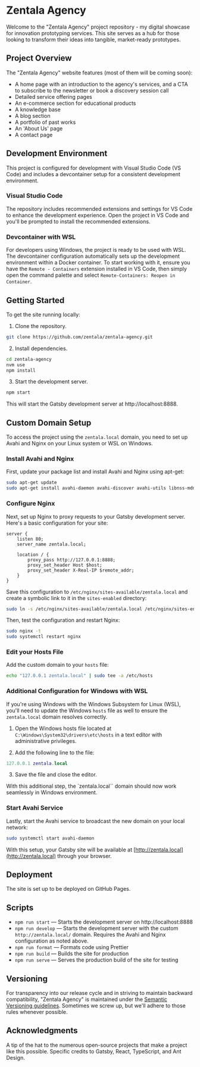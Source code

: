 # Zentala Agency

Welcome to the "Zentala Agency" project repository - my digital showcase for innovation prototyping services. This site serves as a hub for those looking to transform their ideas into tangible, market-ready prototypes.

## Project Overview

The "Zentala Agency" website features (most of them will be coming soon):

- A home page with an introduction to the agency's services, and a CTA to subscribe to the newsletter or book a discovery session call
- Detailed service offering pages
- An e-commerce section for educational products
- A knowledge base
- A blog section
- A portfolio of past works
- An 'About Us' page
- A contact page

## Development Environment

This project is configured for development with Visual Studio Code (VS Code) and includes a devcontainer setup for a consistent development environment.

### Visual Studio Code

The repository includes recommended extensions and settings for VS Code to enhance the development experience. Open the project in VS Code and you'll be prompted to install the recommended extensions.

### Devcontainer with WSL

For developers using Windows, the project is ready to be used with WSL. The devcontainer configuration automatically sets up the development environment within a Docker container. To start working with it, ensure you have the `Remote - Containers` extension installed in VS Code, then simply open the command palette and select `Remote-Containers: Reopen in Container`.

## Getting Started

To get the site running locally:

1. Clone the repository.

```bash
git clone https://github.com/zentala/zentala-agency.git
```

2. Install dependencies.

```bash
cd zentala-agency
nvm use
npm install
```

3. Start the development server.

```bash
npm start
```

This will start the Gatsby development server at http://localhost:8888.

## Custom Domain Setup

To access the project using the `zentala.local` domain, you need to set up Avahi and Nginx on your Linux system or WSL on Windows.

### Install Avahi and Nginx

First, update your package list and install Avahi and Nginx using apt-get:

```bash
sudo apt-get update
sudo apt-get install avahi-daemon avahi-discover avahi-utils libnss-mdns mdns-scan nginx
```

### Configure Nginx

Next, set up Nginx to proxy requests to your Gatsby development server. Here's a basic configuration for your site:

```nginx
server {
    listen 80;
    server_name zentala.local;

    location / {
        proxy_pass http://127.0.0.1:8888;
        proxy_set_header Host $host;
        proxy_set_header X-Real-IP $remote_addr;
    }
}
```

Save this configuration to `/etc/nginx/sites-available/zentala.local` and create a symbolic link to it in the `sites-enabled` directory:

```bash
sudo ln -s /etc/nginx/sites-available/zentala.local /etc/nginx/sites-enabled/
```

Then, test the configuration and restart Nginx:

```bash
sudo nginx -t
sudo systemctl restart nginx
```

### Edit your Hosts File

Add the custom domain to your `hosts` file:

```bash
echo "127.0.0.1 zentala.local" | sudo tee -a /etc/hosts
```

### Additional Configuration for Windows with WSL

If you're using Windows with the Windows Subsystem for Linux (WSL), you'll need to update the Windows `hosts` file as well to ensure the `zentala.local` domain resolves correctly.

1. Open the Windows hosts file located at `C:\Windows\System32\drivers\etc\hosts` in a text editor with administrative privileges.

2. Add the following line to the file:

```lua
127.0.0.1 zentala.local
```

3. Save the file and close the editor.

With this additional step, the `zentala.local`` domain should now work seamlessly in Windows environment.

### Start Avahi Service

Lastly, start the Avahi service to broadcast the new domain on your local network:

```bash
sudo systemctl start avahi-daemon
```

With this setup, your Gatsby site will be available at [http://zentala.local](http://zentala.local) through your browser.

## Deployment

The site is set up to be deployed on GitHub Pages.

## Scripts

- `npm run start` — Starts the development server on http://localhost:8888
- `npm run develop` — Starts the development server with the custom `http://zentala.local/` domain. Requires the Avahi and Nginx configuration as noted above.
- `npm run format` — Formats code using Prettier
- `npm run build` — Builds the site for production
- `npm run serve` — Serves the production build of the site for testing

## Versioning

For transparency into our release cycle and in striving to maintain backward compatibility, "Zentala Agency" is maintained under the [Semantic Versioning guidelines](https://semver.org/). Sometimes we screw up, but we'll adhere to those rules whenever possible.

## Acknowledgments

A tip of the hat to the numerous open-source projects that make a project like this possible. Specific credits to Gatsby, React, TypeScript, and Ant Design.
